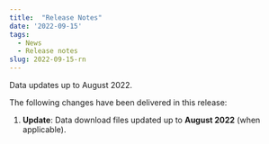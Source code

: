 ```yaml
---
title:  "Release Notes"
date: '2022-09-15'
tags:
  - News
  - Release notes
slug: 2022-09-15-rn
---
```


Data updates up to August 2022.

<!--more-->
The following changes have been delivered in this release:

1. **Update**: Data download files updated up to **August 2022** (when applicable).